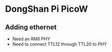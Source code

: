 # DongShan Pi PicoW

## Adding ethernet

- Need an RMII PHY
- Need to connect TTL12 through TTL20 to PHY
